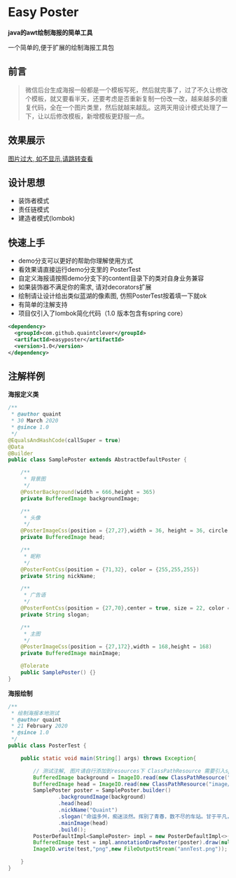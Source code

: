 # Easy Poster

**java的awt绘制海报的简单工具**

一个简单的,便于扩展的绘制海报工具包


## 前言

> 微信后台生成海报一般都是一个模板写死，然后就完事了，过了不久让修改个模板，就又要看半天，还要考虑是否重新复制一份改一改，越来越多的重复代码，全在一个图片类里，然后就越来越乱。这两天用设计模式处理了一下，让以后修改模板，新增模板更舒服一点。


## 效果展示

<a href="https://images.cnblogs.com/cnblogs_com/quaint/1684854/o_200330135806drawFriendTest.png" target="_blank">图片过大, 如不显示,请跳转查看</a>


## 设计思想

- 装饰者模式
- 责任链模式
- 建造者模式(lombok)


## 快速上手

- demo分支可以更好的帮助你理解使用方式
- 看效果请直接运行demo分支里的 PosterTest
- 自定义海报请按照demo分支下的content目录下的类对自身业务兼容
- 如果装饰器不满足你的需求, 请对decorators扩展
- 绘制请让设计给出类似蓝湖的像素图, 仿照PosterTest按着填一下就ok
- 有简单的注解支持
- 项目仅引入了lombok简化代码（1.0 版本包含有spring core）

```xml
<dependency>
  <groupId>com.github.quaintclever</groupId>
  <artifactId>easyposter</artifactId>
  <version>1.0</version>
</dependency>
```

## 注解样例

**海报定义类**

```java
/**
 * @author quaint
 * 30 March 2020
 * @since 1.0
 */
@EqualsAndHashCode(callSuper = true)
@Data
@Builder
public class SamplePoster extends AbstractDefaultPoster {

    /**
     * 背景图
     */
    @PosterBackground(width = 666,height = 365)
    private BufferedImage backgroundImage;

    /**
     * 头像
     */
    @PosterImageCss(position = {27,27},width = 36, height = 36, circle = true)
    private BufferedImage head;

    /**
     * 昵称
     */
    @PosterFontCss(position = {71,32}, color = {255,255,255})
    private String nickName;

    /**
     * 广告语
     */
    @PosterFontCss(position = {27,70},center = true, size = 22, color = {255,255,255}, canNewLine={1,221,7})
    private String slogan;

    /**
     * 主图
     */
    @PosterImageCss(position = {27,172},width = 168,height = 168)
    private BufferedImage mainImage;

    @Tolerate
    public SamplePoster() {}
}

```

**海报绘制**

```java
/**
 * 绘制海报本地测试
 * @author quaint
 * 21 February 2020
 * @since 1.0
 */
public class PosterTest {

    public static void main(String[] args) throws Exception{

        // 测试注解, 图片请自行添加到resources下 ClassPathResource 需要引入spring
        BufferedImage background = ImageIO.read(new ClassPathResource("image/yayi.png").getInputStream());
        BufferedImage head = ImageIO.read(new ClassPathResource("image/headimage.jpg").getInputStream());
        SamplePoster poster = SamplePoster.builder()
                .backgroundImage(background)
                .head(head)
                .nickName("Quaint")
                .slogan("命运多舛，痴迷淡然。挥别了青春，数不尽的车站。甘于平凡，却不甘平凡地溃败。")
                .mainImage(head)
                .build();
        PosterDefaultImpl<SamplePoster> impl = new PosterDefaultImpl<>();
        BufferedImage test = impl.annotationDrawPoster(poster).draw(null);
        ImageIO.write(test,"png",new FileOutputStream("annTest.png"));

    }
}
```
